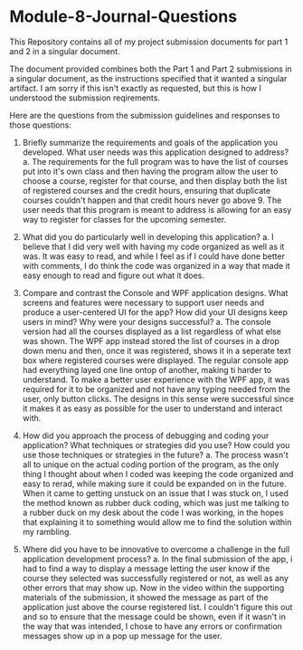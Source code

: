 # Module-8-Journal-Questions
This Repository contains all of my project submission documents for part 1 and 2 in a singular document.

The document provided combines both the Part 1 and Part 2 submissions in a singular document, as the instructions specified that it wanted a singular artifact. I am sorry if this isn't exactly as requested, but this is how I understood the submission reqirements.

Here are the questions from the submission guidelines and responses to those questions:
1. Briefly summarize the requirements and goals of the application you developed. What user needs was this application designed to address?
a. The requirements for the full program was to have the list of courses put into it's own class and then having the program allow the user to choose a course, register for that course, and then display both the list of registered courses and the credit hours, ensuring that duplicate courses couldn't happen and that credit hours never go above 9. The user needs that this program is meant to address is allowing for an easy way to register for classes for the upcoming semester.

2. What did you do particularly well in developing this application?
a. I believe that I did very well with having my code organized as well as it was. It was easy to read, and while I feel as if I could have done better with comments, I do think the code was organized in a way that made it easy enough to read and figure out what it does.

3. Compare and contrast the Console and WPF application designs. What screens and features were necessary to support user needs and produce a user-centered UI for the app? How did your UI designs keep users in mind? Why were your designs successful?
a. The console version had all the courses displayed as a list regardless of what else was shown. The WPF app instead stored the list of courses in a drop down menu and then, once it was registered, shows it in a seperate text box where registered courses were displayed. The regular console app had everything layed one line ontop of another, making ti harder to understand. To make a better user experience with the WPF app, it was required for it to be organized and not have any typing needed from the user, only button clicks. The designs in this sense were successful since it makes it as easy as possible for the user to understand and interact with.

4. How did you approach the process of debugging and coding your application? What techniques or strategies did you use? How could you use those techniques or strategies in the future?
a. The process wasn't all to unique on the actual coding portion of the program, as the only thing I thought about when I coded was keeping the code organized and easy to rerad, while making sure it could be expanded on in the future. When it came to getting unstuck on an issue that I was stuck on, I used the method known as rubber duck coding, which was just me talking to a rubber duck on my desk about the code I was working, in the hopes that explaining it to something would allow me to find the solution within my rambling.

5. Where did you have to be innovative to overcome a challenge in the full application development process?
a. In the final submission of the app, i had to find a way to display a message letting the user know if the course they selected was successfully registered or not, as well as any other errors that may show up. Now in the video within the supporting materials of the submission, it showed the message as part of the application just above the course registered list. I couldn't figure this out and so to ensure that the message could be shown, even if it wasn't in the way that was intended, I chose to have any errors or confirmation messages show up in a pop up message for the user.
